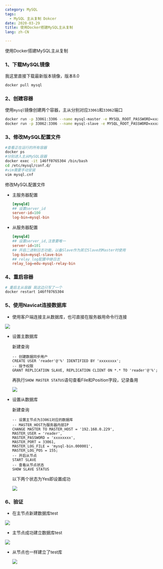 ```yaml
---
category: MySQL
tags:
  - MySQL 主从复制 Dokcer
date: 2020-03-29
title: 使用Docker搭建MySQL主从复制
lang: zh-CN

---
```


使用Docker搭建MySQL主从复制

<!-- more -->

### 1、下载MySQL镜像

我这里直接下载最新版本镜像，版本8.0

```bash
docker pull mysql
```

### 2、创建容器

使用`mysql`镜像创建两个容器，主从分别对应`33061`和`33062`端口

```bash
docker run -p 33061:3306 --name mysql-master -e MYSQL_ROOT_PASSWORD=xxxxxxx -d mysql
docker run -p 33062:3306 --name mysql-slave -e MYSQL_ROOT_PASSWORD=xxxxxxx -d mysql
```

### 3、修改MySQL配置文件

```bash
#查看正在运行的所有容器
docker ps
#分别进入主从MySQL容器
docker exec -it 146ff0765304 /bin/bash
cd /etc/mysql/conf.d/
#vim需要手动安装
vim mysql.cnf
```

修改MySQL配置文件

- 主服务器配置

  ```cnf
  [mysqld]
  ## 设置server_id
  server-id=100
  log-bin=mysql-bin
  ```

- 从服务器配置

  ```cnf
  [mysqld]
  ## 设置server_id,注意要唯一
  server-id=101  
  ## 开启二进制日志功能，以备Slave作为其它Slave的Master时使用
  log-bin=mysql-slave-bin   
  ## relay_log配置中继日志
  relay_log=edu-mysql-relay-bin
  ```

### 4、重启容器

```bash
# 重启主从容器 我这边只写了一个
docker restart 146ff0765304
```

### 5、使用Navicat连接数据库

- 使用客户端连接主从数据库，也可直接在服务器用命令行连接

![](https://i.loli.net/2020/03/29/4C6XYKhwUvaAceP.png)

- 设置主数据库

  新建查询

  ```mysql
  -- 创建数据同步用户
  CREATE USER 'reader'@'%' IDENTIFIED BY 'xxxxxxxx';
  -- 授予权限
  GRANT REPLICATION SLAVE, REPLICATION CLIENT ON *.* TO 'reader'@'%';
  ```

  再执行`SHOW MASTER STATUS`语句查看File和Position字段，记录备用

  ![](https://i.loli.net/2020/03/29/UPvS1JQpEIwYtA6.png)

- 设置从数据库

  新建查询

  ```mysql
  -- 设置主节点为33061对应的数据库
  -- MASTER_HOST为服务器内部IP
  CHANGE MASTER TO MASTER_HOST = '192.168.0.229',
  MASTER_USER = 'reader',
  MASTER_PASSWORD = 'xxxxxxxx',
  MASTER_PORT = 33061,
  MASTER_LOG_FILE = 'mysql-bin.000001',
  MASTER_LOG_POS = 155;
  -- 开启从节点
  START SLAVE
  -- 查看从节点状态
  SHOW SLAVE STATUS
  ```

  以下两个状态为Yes即设置成功

  ![](https://i.loli.net/2020/03/29/VoR2B1XkGSmlyOe.png)

### 6、验证

- 在主节点新建数据库test

![](https://i.loli.net/2020/03/29/eICDzOpqZiN48KM.png)

- 主节点成功建立数据库test

![](https://i.loli.net/2020/03/29/9FUQZtXqdRvrcsi.png)

- 从节点也一样建立了test库

  ![](https://i.loli.net/2020/03/29/f6OA2Zk7nMG8caN.png)